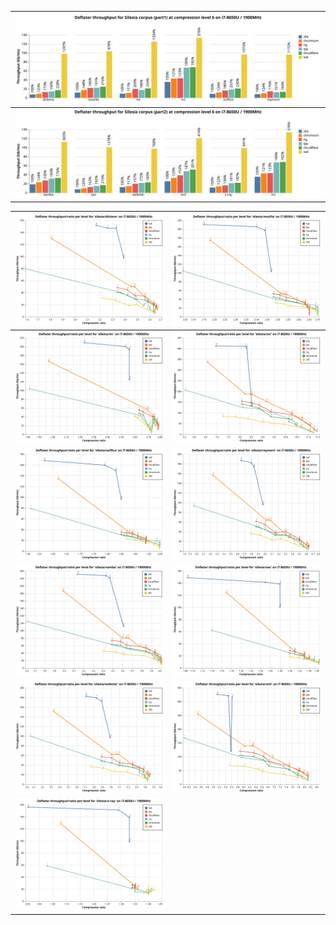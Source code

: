 | ![](graphs/i7-8650U-1900MHz-deflate-silesia-2020-07-05/file-deflate-silesia-horizontal-part1.svg) |
|-------|
| ![](graphs/i7-8650U-1900MHz-deflate-silesia-2020-07-05/file-deflate-silesia-horizontal-part2.svg) |

| ![](graphs/i7-8650U-1900MHz-deflate-silesia-2020-07-05/ratio-silesia-dickens.svg) | ![](graphs/i7-8650U-1900MHz-deflate-silesia-2020-07-05/ratio-silesia-mozilla.svg) |
|-----|-----|
| ![](graphs/i7-8650U-1900MHz-deflate-silesia-2020-07-05/ratio-silesia-mr.svg) | ![](graphs/i7-8650U-1900MHz-deflate-silesia-2020-07-05/ratio-silesia-nci.svg) |
| ![](graphs/i7-8650U-1900MHz-deflate-silesia-2020-07-05/ratio-silesia-ooffice.svg) | ![](graphs/i7-8650U-1900MHz-deflate-silesia-2020-07-05/ratio-silesia-reymont.svg) |
| ![](graphs/i7-8650U-1900MHz-deflate-silesia-2020-07-05/ratio-silesia-samba.svg) | ![](graphs/i7-8650U-1900MHz-deflate-silesia-2020-07-05/ratio-silesia-sao.svg) |
| ![](graphs/i7-8650U-1900MHz-deflate-silesia-2020-07-05/ratio-silesia-webster.svg) | ![](graphs/i7-8650U-1900MHz-deflate-silesia-2020-07-05/ratio-silesia-xml.svg) |
| ![](graphs/i7-8650U-1900MHz-deflate-silesia-2020-07-05/ratio-silesia-x-ray.svg) | ![]() |

